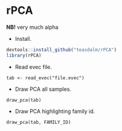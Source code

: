 rPCA
====
__NB!__ very much alpha

* Install.

```R
devtools::install_github("teasdalm/rPCA")
library(rPCA)
```

* Read evec file.

`tab <- read_evec("file.evec")`

* Draw PCA all samples.

`draw_pca(tab)`

* Draw PCA highlighting family id.

`draw_pca(tab, FAMILY_ID)`

